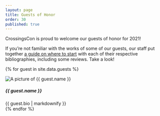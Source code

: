 ```yaml
---
layout: page
title: Guests of Honor
order: 30
published: true
---
```


CrossingsCon is proud to welcome our guests of honor for 2021!

If you’re not familiar with the works of some of our guests, our staff put together <a href="{{ site.baseurl }}/pdfs/where_to_start_guests.pdf">a guide on where to start</a> with each of their respective bibliographies, including some reviews. Take a look!

{% for guest in site.data.guests %}
<div class="row py-3">
  <div class="col-12 col-md-3">
    <img src="{{ site.baseurl }}/images/guests/{{ guest.image }}" alt="A picture of {{ guest.name }}">
  </div>
  <div class="col-12 col-md-9">
    <h5 class="mt-3 mt-md-0">{{ guest.name }}</h5>
    {{ guest.bio | markdownify }}
  </div>
</div>
{% endfor %}
